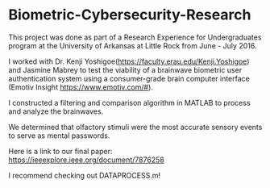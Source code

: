 # Biometric-Cybersecurity-Research

This project was done as part of a Research Experience for Undergraduates program at the University of Arkansas at Little Rock from June - July 2016.

I worked with Dr. Kenji Yoshigoe(https://faculty.erau.edu/Kenji.Yoshigoe) and Jasmine Mabrey to test the viability of a brainwave biometric user authentication system using a consumer-grade brain computer interface (Emotiv Insight https://www.emotiv.com/#). 

I constructed a filtering and comparison algorithm in MATLAB to process and analyze the brainwaves. 

We determined that olfactory stimuli were the most accurate sensory events to serve as mental passwords.

Here is a link to our final paper: https://ieeexplore.ieee.org/document/7876258

I recommend checking out DATAPROCESS.m!
